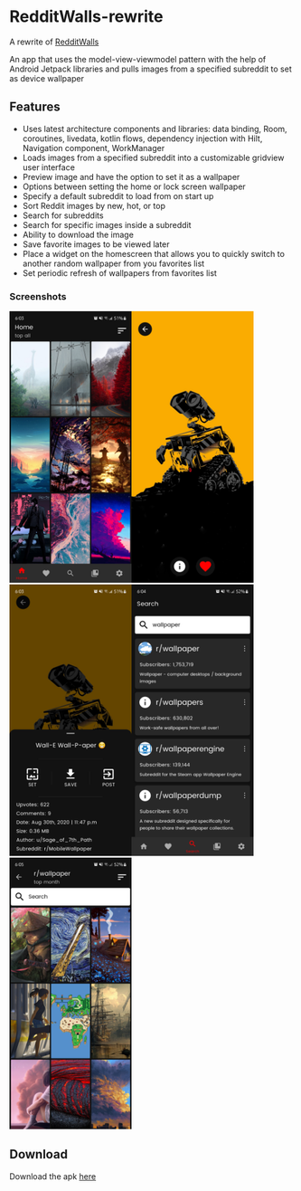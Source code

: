 # RedditWalls-rewrite
A rewrite of [RedditWalls](https://github.com/meh430/RedditWall)

An app that uses the model-view-viewmodel pattern with the help of Android Jetpack libraries and pulls images from a specified subreddit to set as device wallpaper

## Features
- Uses latest architecture components and libraries: data binding, Room, coroutines, livedata, kotlin flows, dependency injection with Hilt, Navigation component, WorkManager
- Loads images from a specified subreddit into a customizable gridview user interface
- Preview image and have the option to set it as a wallpaper
- Options between setting the home or lock screen wallpaper
- Specify a default subreddit to load from on start up
- Sort Reddit images by new, hot, or top
- Search for subreddits
- Search for specific images inside a subreddit
- Ability to download the image
- Save favorite images to be viewed later
- Place a widget on the homescreen that allows you to quickly switch to another random wallpaper from you favorites list
- Set periodic refresh of wallpapers from favorites list

### Screenshots
<img src="screens/Screenshot_20210911-180312_RedditWalls.png" height="480" width="216"><img src="screens/Screenshot_20210911-180322_RedditWalls.png" height="480" width="216"><img src="screens/Screenshot_20210911-180332_RedditWalls.png" height="480" width="216"><img src="screens/Screenshot_20210911-180458_RedditWalls.png" height="480" width="216"><img src="screens/Screenshot_20210911-180543_RedditWalls.png" height="480" width="216">

## Download
Download the apk [here](https://github.com/meh430/RedditWalls-rewrite/releases/download/1.0/rw.apk)
